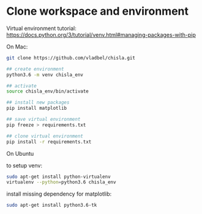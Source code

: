 # Clone workspace and environment

Virtual environment tutorial:
https://docs.python.org/3/tutorial/venv.html#managing-packages-with-pip

On Mac:

```bash
git clone https://github.com/vladbel/chisla.git 

## create environment
python3.6 -m venv chisla_env

## activate
source chisla_env/bin/activate

## install new packages
pip install matplotlib

## save virtual environment
pip freeze > requirements.txt

## clone virtual environment
pip install -r requirements.txt
```

On Ubuntu

to setup venv:

```bash
sudo apt-get install python-virtualenv
virtualenv --python=python3.6 chisla_env
```

install missing dependency for matplotlib:

```bash
sudo apt-get install python3.6-tk
```
